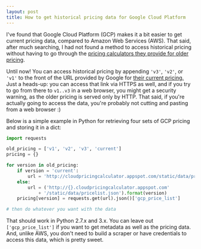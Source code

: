 ```yaml
---
layout: post
title: How to get historical pricing data for Google Cloud Platform
---
```

I've found that Google Cloud Platform (GCP) makes it a bit easier to get current 
pricing data, compared to Amazon Web Services (AWS). That said, after much searching, 
I had not found a method to access historical pricing without having to go through the 
<a href="http://v3.cloudpricingcalculator.appspot.com/">pricing calculators they provide for older pricing</a>.  

Until now! You can access historical pricing by appending `'v3'`, `'v2'`, or `'v1'` to the front of the URL 
provided by Google for <a href="http://cloudpricingcalculator.appspot.com/static/data/pricelist.json">their current pricing.</a> 
Just a heads-up: you can access that link via HTTPS as well, and if you try to 
go from there to `v1..v3` in a web browser, you might get a security warning, as the older pricing 
is served only by HTTP. That said, if you're actually going to access the data, you're probably 
not cutting and pasting from a web browser :)  

Below is a simple example in Python for retrieving four sets of GCP pricing and storing it in a dict:  

```python
import requests

old_pricing = ['v1', 'v2', 'v3', 'current']
pricing = {}

for version in old_pricing:
    if version = 'current':
        url = 'http://cloudpricingcalculator.appspot.com/static/data/pricelist.json'
    else:
        url = ('http://{}.cloudpricingcalculator.appspot.com'
            + '/static/data/pricelist.json').format(version)
    pricing[version] = requests.get(url).json()['gcp_price_list']

# then do whatever you want with the data 
```

That should work in Python 2.7.x and 3.x.  You can leave out `['gcp_price_list']` 
if you want to get metadata as well as the pricing data. And, unlike AWS, 
you don't need to build a scraper or have credentials to access this data, which is pretty sweet.
